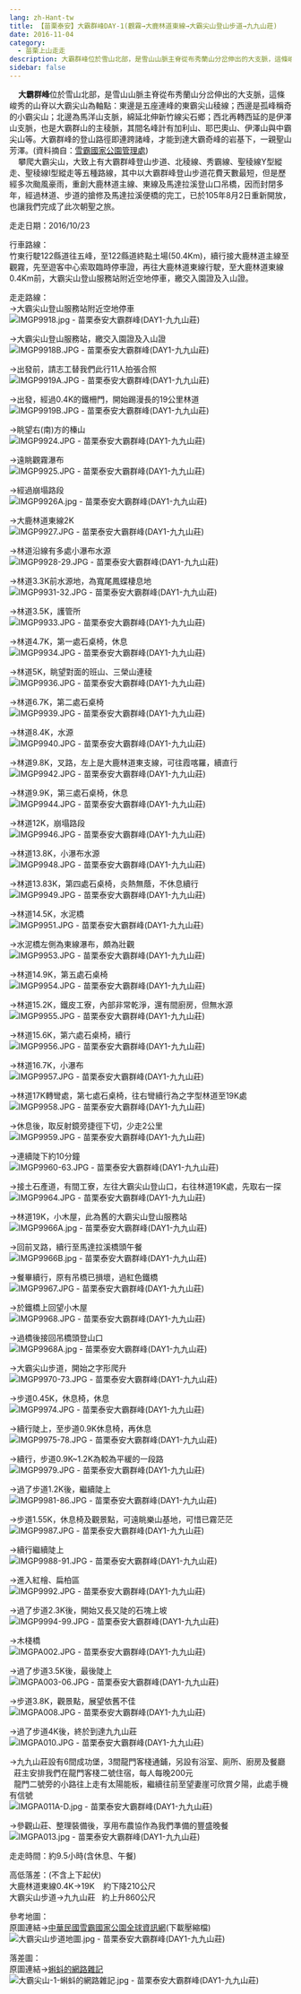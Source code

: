 ```yaml
---
lang: zh-Hant-tw
title: 【苗栗泰安】大霸群峰DAY-1(觀霧→大鹿林道東線→大霸尖山登山步道→九九山莊)
date: 2016-11-04
category: 
  - 苗栗上山走走
description: 大霸群峰位於雪山北部，是雪山山脈主脊從布秀蘭山分岔伸出的大支脈，這條峻秀的山脊以大霸尖山為軸點：東邊是五座連峰的東霸尖山稜線；西邊是孤峰稱奇的小霸尖山；北邊為馬洋山支脈，綿延北伸新竹線尖石鄉；西北再轉西延的是伊澤山支脈，也是大霸群山的主稜脈，其間名峰計有加利山、耶巴奧山、伊澤山與中霸尖山等。大霸群峰的登山路徑即連跨諸峰，才能到達大霸奇峰的岩基下，一親聖山芳澤。(資料摘自：[雪霸國家公園管理處](http://www.spnp.gov.tw/Article.aspx?a=UnxYM%2FrAs3Q%3D&lang=1)) 攀爬大霸尖山，大致上有大霸群峰登山步道、北稜線、秀霸線、聖稜線Y型縱走、聖稜線I型縱走等五種路線，其中以大霸群峰登山步道花費天數最短，但是歷經多次颱風豪雨，重創大鹿林道主線、東線及馬達拉溪登山口吊橋，因而封閉多年，經過林道、步道的搶修及馬達拉溪便橋的完工，已於105年8月2日重新開放，也讓我們完成了此次朝聖之旅。
sidebar: false
---
```


    **大霸群峰**位於雪山北部，是雪山山脈主脊從布秀蘭山分岔伸出的大支脈，這條峻秀的山脊以大霸尖山為軸點：東邊是五座連峰的東霸尖山稜線；西邊是孤峰稱奇的小霸尖山；北邊為馬洋山支脈，綿延北伸新竹線尖石鄉；西北再轉西延的是伊澤山支脈，也是大霸群山的主稜脈，其間名峰計有加利山、耶巴奧山、伊澤山與中霸尖山等。大霸群峰的登山路徑即連跨諸峰，才能到達大霸奇峰的岩基下，一親聖山芳澤。(資料摘自：[雪霸國家公園管理處](http://www.spnp.gov.tw/Article.aspx?a=UnxYM%2FrAs3Q%3D&lang=1))  
    攀爬大霸尖山，大致上有大霸群峰登山步道、北稜線、秀霸線、聖稜線Y型縱走、聖稜線I型縱走等五種路線，其中以大霸群峰登山步道花費天數最短，但是歷經多次颱風豪雨，重創大鹿林道主線、東線及馬達拉溪登山口吊橋，因而封閉多年，經過林道、步道的搶修及馬達拉溪便橋的完工，已於105年8月2日重新開放，也讓我們完成了此次朝聖之旅。

走走日期：2016/10/23

行車路線：  
竹東行駛122縣道往五峰，至122縣道終點土場(50.4Km)，續行接大鹿林道主線至觀霧，先至遊客中心索取臨時停車證，再往大鹿林道東線行駛，至大鹿林道東線0.4Km前，大霸尖山登山服務站附近空地停車，繳交入園證及入山證。

走走路線：  
→大霸尖山登山服務站附近空地停車  
![IMGP9918.jpg - 苗栗泰安大霸群峰(DAY1-九九山莊)](https://1013399.github.io/image-1/41/1143622026_l.jpg)

→大霸尖山登山服務站，繳交入園證及入山證  
![IMGP9918B.JPG - 苗栗泰安大霸群峰(DAY1-九九山莊)](https://1013399.github.io/image-1/41/1143620482_l.jpg)

→出發前，請志工替我們此行11人拍張合照  
![IMGP9919A.JPG - 苗栗泰安大霸群峰(DAY1-九九山莊)](https://1013399.github.io/image-1/41/1143619177_l.jpg)

→出發，經過0.4K的鐵柵門，開始踢漫長的19公里林道  
![IMGP9919B.JPG - 苗栗泰安大霸群峰(DAY1-九九山莊)](https://1013399.github.io/image-1/41/1143619451_l.jpg)

→眺望右(南)方的榛山  
![IMGP9924.JPG - 苗栗泰安大霸群峰(DAY1-九九山莊)](https://1013399.github.io/image-1/41/1143618343_l.jpg)

→遠眺觀霧瀑布  
![IMGP9925.JPG - 苗栗泰安大霸群峰(DAY1-九九山莊)](https://1013399.github.io/image-1/41/1143619953_l.jpg)

→經過崩塌路段  
![IMGP9926A.jpg - 苗栗泰安大霸群峰(DAY1-九九山莊)](https://1013399.github.io/image-1/41/1143620846_l.jpg)

→大鹿林道東線2K  
![IMGP9927.JPG - 苗栗泰安大霸群峰(DAY1-九九山莊)](https://1013399.github.io/image-1/41/1143620489_l.jpg)

→林道沿線有多處小瀑布水源  
![IMGP9928-29.JPG - 苗栗泰安大霸群峰(DAY1-九九山莊)](https://1013399.github.io/image-1/41/1143622033_l.jpg)

→林道3.3K前水源地，為寬尾鳳蝶棲息地  
![IMGP9931-32.JPG - 苗栗泰安大霸群峰(DAY1-九九山莊)](https://1013399.github.io/image-1/41/1143621543_l.jpg)

→林道3.5K，護管所  
![IMGP9933.JPG - 苗栗泰安大霸群峰(DAY1-九九山莊)](https://1013399.github.io/image-1/41/1143618346_l.jpg)

→林道4.7K，第一處石桌椅，休息  
![IMGP9934.JPG - 苗栗泰安大霸群峰(DAY1-九九山莊)](https://1013399.github.io/image-1/41/1143618349_l.jpg)

→林道5K，眺望對面的班山、三榮山連稜  
![IMGP9936.JPG - 苗栗泰安大霸群峰(DAY1-九九山莊)](https://1013399.github.io/image-1/41/1143618352_l.jpg)

→林道6.7K，第二處石桌椅  
![IMGP9939.JPG - 苗栗泰安大霸群峰(DAY1-九九山莊)](https://1013399.github.io/image-1/41/1143619739_l.jpg)

→林道8.4K，水源  
![IMGP9940.JPG - 苗栗泰安大霸群峰(DAY1-九九山莊)](https://1013399.github.io/image-1/41/1143620932_l.jpg)

→林道9.8K，叉路，左上是大鹿林道東支線，可往霞喀羅，續直行  
![IMGP9942.JPG - 苗栗泰安大霸群峰(DAY1-九九山莊)](https://1013399.github.io/image-1/41/1143621929_l.jpg)

→林道9.9K，第三處石桌椅，休息  
![IMGP9944.JPG - 苗栗泰安大霸群峰(DAY1-九九山莊)](https://1013399.github.io/image-1/41/1143619958_l.jpg)

→林道12K，崩塌路段  
![IMGP9946.JPG - 苗栗泰安大霸群峰(DAY1-九九山莊)](https://1013399.github.io/image-1/41/1143619959_l.jpg)

→林道13.8K，小瀑布水源  
![IMGP9948.JPG - 苗栗泰安大霸群峰(DAY1-九九山莊)](https://1013399.github.io/image-1/41/1143618590_l.jpg)

→林道13.83K，第四處石桌椅，炎熱無蔭，不休息續行  
![IMGP9949.JPG - 苗栗泰安大霸群峰(DAY1-九九山莊)](https://1013399.github.io/image-1/41/1143619563_l.jpg)

→林道14.5K，水泥橋  
![IMGP9951.JPG - 苗栗泰安大霸群峰(DAY1-九九山莊)](https://1013399.github.io/image-1/41/1143621623_l.jpg)

→水泥橋左側為東線瀑布，頗為壯觀  
![IMGP9953.JPG - 苗栗泰安大霸群峰(DAY1-九九山莊)](https://1013399.github.io/image-1/41/1143619962_l.jpg)

→林道14.9K，第五處石桌椅  
![IMGP9954.JPG - 苗栗泰安大霸群峰(DAY1-九九山莊)](https://1013399.github.io/image-1/41/1143619748_l.jpg)

→林道15.2K，鐵皮工寮，內部非常乾淨，還有間廚房，但無水源  
![IMGP9955.JPG - 苗栗泰安大霸群峰(DAY1-九九山莊)](https://1013399.github.io/image-1/41/1143620936_l.jpg)

→林道15.6K，第六處石桌椅，續行  
![IMGP9956.JPG - 苗栗泰安大霸群峰(DAY1-九九山莊)](https://1013399.github.io/image-1/41/1143620937_l.jpg)

→林道16.7K，小瀑布  
![IMGP9957.JPG - 苗栗泰安大霸群峰(DAY1-九九山莊)](https://1013399.github.io/image-1/41/1143620858_l.jpg)

→林道17K轉彎處，第七處石桌椅，往右彎續行為之字型林道至19K處  
![IMGP9958.JPG - 苗栗泰安大霸群峰(DAY1-九九山莊)](https://1013399.github.io/image-1/41/1143618593_l.jpg)

→休息後，取反射鏡旁捷徑下切，少走2公里  
![IMGP9959.JPG - 苗栗泰安大霸群峰(DAY1-九九山莊)](https://1013399.github.io/image-1/41/1143620497_l.jpg)

→連續陡下約10分鐘  
![IMGP9960-63.JPG - 苗栗泰安大霸群峰(DAY1-九九山莊)](https://1013399.github.io/image-1/41/1143622043_l.jpg)

→接土石產道，有間工寮，左往大霸尖山登山口，右往林道19K處，先取右一探  
![IMGP9964.JPG - 苗栗泰安大霸群峰(DAY1-九九山莊)](https://1013399.github.io/image-1/41/1143619967_l.jpg)

→林道19K，小木屋，此為舊的大霸尖山登山服務站  
![IMGP9966A.jpg - 苗栗泰安大霸群峰(DAY1-九九山莊)](https://1013399.github.io/image-1/41/1143620859_l.jpg)

→回前叉路，續行至馬達拉溪橋頭午餐  
![IMGP9966B.jpg - 苗栗泰安大霸群峰(DAY1-九九山莊)](https://1013399.github.io/image-1/41/1143618599_l.jpg)

→餐畢續行，原有吊橋已損壞，過紅色鐵橋  
![IMGP9967.JPG - 苗栗泰安大霸群峰(DAY1-九九山莊)](https://1013399.github.io/image-1/41/1143622045_l.jpg)

→於鐵橋上回望小木屋  
![IMGP9968.JPG - 苗栗泰安大霸群峰(DAY1-九九山莊)](https://1013399.github.io/image-1/41/1143619193_l.jpg)

→過橋後接回吊橋頭登山口  
![IMGP9968A.jpg - 苗栗泰安大霸群峰(DAY1-九九山莊)](https://1013399.github.io/image-1/41/1143619194_l.jpg)

→大霸尖山步道，開始之字形爬升  
![IMGP9970-73.JPG - 苗栗泰安大霸群峰(DAY1-九九山莊)](https://1013399.github.io/image-1/41/1143619874_l.jpg)

→步道0.45K，休息椅，休息  
![IMGP9974.JPG - 苗栗泰安大霸群峰(DAY1-九九山莊)](https://1013399.github.io/image-1/41/1143620941_l.jpg)

→續行陡上，至步道0.9K休息椅，再休息  
![IMGP9975-78.JPG - 苗栗泰安大霸群峰(DAY1-九九山莊)](https://1013399.github.io/image-1/41/1143619196_l.jpg)

→續行，步道0.9K~1.2K為較為平緩的一段路  
![IMGP9979.JPG - 苗栗泰安大霸群峰(DAY1-九九山莊)](https://1013399.github.io/image-1/41/1143622104_l.jpg)

→過了步道1.2K後，繼續陡上  
![IMGP9981-86.JPG - 苗栗泰安大霸群峰(DAY1-九九山莊)](https://1013399.github.io/image-1/41/1143619197_l.jpg)

→步道1.55K，休息椅及觀景點，可遠眺樂山基地，可惜已霧茫茫  
![IMGP9987.JPG - 苗栗泰安大霸群峰(DAY1-九九山莊)](https://1013399.github.io/image-1/41/1143621049_l.jpg)

→續行繼續陡上  
![IMGP9988-91.JPG - 苗栗泰安大霸群峰(DAY1-九九山莊)](https://1013399.github.io/image-1/41/1143619973_l.jpg)

→進入紅檜、扁柏區  
![IMGP9992.JPG - 苗栗泰安大霸群峰(DAY1-九九山莊)](https://1013399.github.io/image-1/41/1143620864_l.jpg)

→過了步道2.3K後，開始又長又陡的石塊上坡  
![IMGP9994-99.JPG - 苗栗泰安大霸群峰(DAY1-九九山莊)](https://1013399.github.io/image-1/41/1143619755_l.jpg)

→木棧橋  
![IMGPA002.JPG - 苗栗泰安大霸群峰(DAY1-九九山莊)](https://1013399.github.io/image-1/41/1143620499_l.jpg)

→過了步道3.5K後，最後陡上  
![IMGPA003-06.JPG - 苗栗泰安大霸群峰(DAY1-九九山莊)](https://1013399.github.io/image-1/41/1143621051_l.jpg)

→步道3.8K，觀景點，展望依舊不佳  
![IMGPA008.JPG - 苗栗泰安大霸群峰(DAY1-九九山莊)](https://1013399.github.io/image-1/41/1143622701_l.jpg)

→過了步道4K後，終於到達九九山莊  
![IMGPA010.JPG - 苗栗泰安大霸群峰(DAY1-九九山莊)](https://1013399.github.io/image-1/41/1143620868_l.jpg)

→九九山莊設有6間成功堡，3間龍門客棧通鋪，另設有浴室、廁所、廚房及餐廳  
  莊主安排我們在龍門客棧二號住宿，每人每晚200元  
  龍門二號旁的小路往上走有太陽能板，繼續往前至望妻崖可欣賞夕陽，此處手機有信號  
![IMGPA011A-D.jpg - 苗栗泰安大霸群峰(DAY1-九九山莊)](https://1013399.github.io/image-1/41/1143622206_l.jpg)

→參觀山莊、整理裝備後，享用布農協作為我們準備的豐盛晚餐  
![IMGPA013.jpg - 苗栗泰安大霸群峰(DAY1-九九山莊)](https://1013399.github.io/image-1/41/1143621053_l.jpg)

走走時間：約9.5小時(含休息、午餐)

高低落差：(不含上下起伏)  
大鹿林道東線0.4K→19K    約下降210公尺  
大霸尖山步道→九九山莊   約上升860公尺

參考地圖：  
原圖連結→[中華民國雪霸國家公園全球資訊網](http://www.spnp.gov.tw/default.aspx)(下載壓縮檔)  
![大霸尖山步道地圖.jpg - 苗栗泰安大霸群峰(DAY1-九九山莊)](https://1013399.github.io/image-1/41/1143619354_l.jpg)

落差圖：  
原圖連結→[蝌蚪的網路雜記](http://www.tadpole.net.tw/2011/09/13.html)  
![大霸尖山-1-蝌蚪的網路雜記.jpg - 苗栗泰安大霸群峰(DAY1-九九山莊)](https://1013399.github.io/image-1/41/1143622902_l.jpg)